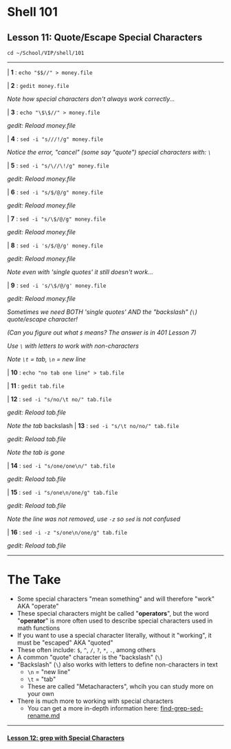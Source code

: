 # Shell 101
## Lesson 11: Quote/Escape Special Characters

`cd ~/School/VIP/shell/101`

___

| **1** : `echo "$$//" > money.file`

| **2** : `gedit money.file`

*Note how special characters don't always work correctly...*

| **3** : `echo "\$\$//" > money.file`

*gedit: Reload money.file*

| **4** : `sed -i "s///!/g" money.file`

*Notice the error, "cancel" (some say "quote") special characters with: `\`*

| **5** : `sed -i "s/\//\!/g" money.file`

*gedit: Reload money.file*

| **6** : `sed -i "s/$/@/g" money.file`

*gedit: Reload money.file*

| **7** : `sed -i "s/\$/@/g" money.file`

*gedit: Reload money.file*

| **8** : `sed -i 's/$/@/g' money.file`

*gedit: Reload money.file*

*Note even with 'single quotes' it still doesn't work...*

| **9** : `sed -i 's/\$/@/g' money.file`

*gedit: Reload money.file*

*Sometimes we need BOTH 'single quotes' AND the "backslash" (`\`) quote/escape character!*

*(Can you figure out what `$` means? The answer is in 401 Lesson 7)*

*Use `\` with letters to work with non-characters*

*Note `\t` = tab, `\n` = new line*

| **10** : `echo "no tab one line" > tab.file`

| **11** : `gedit tab.file`

| **12** : `sed -i "s/no/\t no/" tab.file`

*gedit: Reload tab.file*

*Note the tab*
backslash
| **13** : `sed -i "s/\t no/no/" tab.file`

*gedit: Reload tab.file*

*Note the tab is gone*

| **14** : `sed -i "s/one/one\n/" tab.file`

*gedit: Reload tab.file*

| **15** : `sed -i "s/one\n/one/g" tab.file`

*gedit: Reload tab.file*

*Note the line was not removed, use `-z` so `sed` is not confused*

| **16** : `sed -i -z "s/one\n/one/g" tab.file`

*gedit: Reload tab.file*

___

# The Take

- Some special characters "mean something" and will therefore "work" AKA "operate"
- These special characters might be called "**operators**", but the word "**operator**" is more often used to describe special characters used in math functions
- If you want to use a special character literally, without it "working", it must be "escaped" AKA "quoted"
- These often include: `$`, `^`, `/`, `?`, `*`, `.`, among others
- A common "quote" character is the "backslash" (`\`)
- "Backslash" (`\`) also works with letters to define non-characters in text
  - `\n` = "new line"
  - `\t` = "tab"
  - These are called "Metacharacters", whcih you can study more on your own
- There is much more to working with special characters
  - You can get a more in-depth information here: [find-grep-sed-rename.md](https://github.com/inkVerb/VIP/blob/master/Cheat-Sheets/find-grep-sed-rename.md)

___

#### [Lesson 12: grep with Special Characters](https://github.com/inkVerb/vip/blob/master/101-shell/Lesson-12.md)
